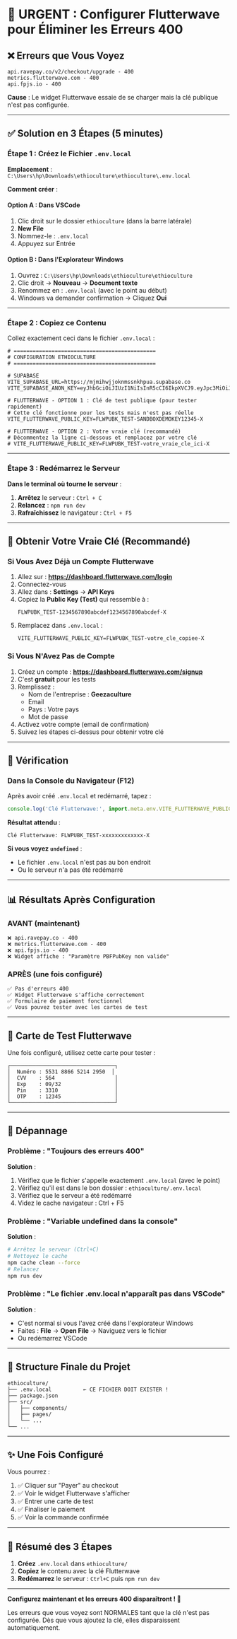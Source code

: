 # 🚨 URGENT : Configurer Flutterwave pour Éliminer les Erreurs 400

## ❌ Erreurs que Vous Voyez

```
api.ravepay.co/v2/checkout/upgrade - 400
metrics.flutterwave.com - 400
api.fpjs.io - 400
```

**Cause** : Le widget Flutterwave essaie de se charger mais la clé publique n'est pas configurée.

---

## ✅ Solution en 3 Étapes (5 minutes)

### Étape 1 : Créez le Fichier `.env.local`

**Emplacement** : `C:\Users\hp\Downloads\ethioculture\ethioculture\.env.local`

**Comment créer** :

#### Option A : Dans VSCode
1. Clic droit sur le dossier `ethioculture` (dans la barre latérale)
2. **New File**
3. Nommez-le : `.env.local`
4. Appuyez sur Entrée

#### Option B : Dans l'Explorateur Windows
1. Ouvrez : `C:\Users\hp\Downloads\ethioculture\ethioculture`
2. Clic droit → **Nouveau** → **Document texte**
3. Renommez en : `.env.local` (avec le point au début)
4. Windows va demander confirmation → Cliquez **Oui**

---

### Étape 2 : Copiez ce Contenu

Collez exactement ceci dans le fichier `.env.local` :

```env
# =============================================
# CONFIGURATION ETHIOCULTURE
# =============================================

# SUPABASE
VITE_SUPABASE_URL=https://mjmihwjjoknmssnkhpua.supabase.co
VITE_SUPABASE_ANON_KEY=eyJhbGciOiJIUzI1NiIsInR5cCI6IkpXVCJ9.eyJpc3MiOiJzdXBhYmFzZSIsInJlZiI6Im1qbWlod2pqb2tubXNzbmtocHVhIiwicm9sZSI6ImFub24iLCJpYXQiOjE3MzI4MDI5NzcsImV4cCI6MjA0ODM3ODk3N30.nT_KjQ3d2tg5yREYNWmXmyIqSFvmQKqkDTkVm_bjJso

# FLUTTERWAVE - OPTION 1 : Clé de test publique (pour tester rapidement)
# Cette clé fonctionne pour les tests mais n'est pas réelle
VITE_FLUTTERWAVE_PUBLIC_KEY=FLWPUBK_TEST-SANDBOXDEMOKEY12345-X

# FLUTTERWAVE - OPTION 2 : Votre vraie clé (recommandé)
# Décommentez la ligne ci-dessous et remplacez par votre clé
# VITE_FLUTTERWAVE_PUBLIC_KEY=FLWPUBK_TEST-votre_vraie_cle_ici-X
```

---

### Étape 3 : Redémarrez le Serveur

**Dans le terminal où tourne le serveur** :

1. **Arrêtez** le serveur : `Ctrl + C`
2. **Relancez** : `npm run dev`
3. **Rafraîchissez** le navigateur : `Ctrl + F5`

---

## 🎯 Obtenir Votre Vraie Clé (Recommandé)

### Si Vous Avez Déjà un Compte Flutterwave

1. Allez sur : **https://dashboard.flutterwave.com/login**
2. Connectez-vous
3. Allez dans : **Settings** → **API Keys**
4. Copiez la **Public Key (Test)** qui ressemble à :
   ```
   FLWPUBK_TEST-1234567890abcdef1234567890abcdef-X
   ```
5. Remplacez dans `.env.local` :
   ```env
   VITE_FLUTTERWAVE_PUBLIC_KEY=FLWPUBK_TEST-votre_cle_copiee-X
   ```

### Si Vous N'Avez Pas de Compte

1. Créez un compte : **https://dashboard.flutterwave.com/signup**
2. C'est **gratuit** pour les tests
3. Remplissez :
   - Nom de l'entreprise : **Geezaculture**
   - Email
   - Pays : Votre pays
   - Mot de passe
4. Activez votre compte (email de confirmation)
5. Suivez les étapes ci-dessus pour obtenir votre clé

---

## 🧪 Vérification

### Dans la Console du Navigateur (F12)

Après avoir créé `.env.local` et redémarré, tapez :

```javascript
console.log('Clé Flutterwave:', import.meta.env.VITE_FLUTTERWAVE_PUBLIC_KEY)
```

**Résultat attendu** :
```
Clé Flutterwave: FLWPUBK_TEST-xxxxxxxxxxxxx-X
```

**Si vous voyez `undefined`** :
- Le fichier `.env.local` n'est pas au bon endroit
- Ou le serveur n'a pas été redémarré

---

## 📊 Résultats Après Configuration

### AVANT (maintenant)
```
❌ api.ravepay.co - 400
❌ metrics.flutterwave.com - 400
❌ api.fpjs.io - 400
❌ Widget affiche : "Paramètre PBFPubKey non valide"
```

### APRÈS (une fois configuré)
```
✅ Pas d'erreurs 400
✅ Widget Flutterwave s'affiche correctement
✅ Formulaire de paiement fonctionnel
✅ Vous pouvez tester avec les cartes de test
```

---

## 🎴 Carte de Test Flutterwave

Une fois configuré, utilisez cette carte pour tester :

```
┌─────────────────────────────────┐
│  Numéro : 5531 8866 5214 2950  │
│  CVV    : 564                   │
│  Exp    : 09/32                 │
│  Pin    : 3310                  │
│  OTP    : 12345                 │
└─────────────────────────────────┘
```

---

## 🐛 Dépannage

### Problème : "Toujours des erreurs 400"

**Solution** :
1. Vérifiez que le fichier s'appelle exactement `.env.local` (avec le point)
2. Vérifiez qu'il est dans le bon dossier : `ethioculture/.env.local`
3. Vérifiez que le serveur a été redémarré
4. Videz le cache navigateur : Ctrl + F5

### Problème : "Variable undefined dans la console"

**Solution** :
```bash
# Arrêtez le serveur (Ctrl+C)
# Nettoyez le cache
npm cache clean --force
# Relancez
npm run dev
```

### Problème : "Le fichier .env.local n'apparaît pas dans VSCode"

**Solution** :
- C'est normal si vous l'avez créé dans l'explorateur Windows
- Faites : **File** → **Open File** → Naviguez vers le fichier
- Ou redémarrez VSCode

---

## 📝 Structure Finale du Projet

```
ethioculture/
├── .env.local          ← CE FICHIER DOIT EXISTER !
├── package.json
├── src/
│   ├── components/
│   ├── pages/
│   └── ...
└── ...
```

---

## ✨ Une Fois Configuré

Vous pourrez :
1. ✅ Cliquer sur "Payer" au checkout
2. ✅ Voir le widget Flutterwave s'afficher
3. ✅ Entrer une carte de test
4. ✅ Finaliser le paiement
5. ✅ Voir la commande confirmée

---

## 🚀 Résumé des 3 Étapes

1. **Créez** `.env.local` dans `ethioculture/`
2. **Copiez** le contenu avec la clé Flutterwave
3. **Redémarrez** le serveur : `Ctrl+C` puis `npm run dev`

---

**Configurez maintenant et les erreurs 400 disparaîtront ! 🎉**

Les erreurs que vous voyez sont NORMALES tant que la clé n'est pas configurée.
Dès que vous ajoutez la clé, elles disparaissent automatiquement.

